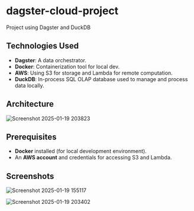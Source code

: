 # dagster-cloud-project
Project using Dagster and DuckDB

## Technologies Used
- **Dagster**: A data orchestrator.
- **Docker**: Containerization tool for local dev.
- **AWS**: Using S3 for storage and Lambda for remote computation.
- **DuckDB**: In-process SQL OLAP database used to manage and process data locally.

## Architecture
![Screenshot 2025-01-19 203823](https://github.com/user-attachments/assets/d09e82d8-a241-4017-a67e-5248b4cd2efe)

## Prerequisites
- **Docker** installed (for local development environment).
- An **AWS account** and credentials for accessing S3 and Lambda.

## Screenshots
![Screenshot 2025-01-19 155117](https://github.com/user-attachments/assets/b40731c2-a7d7-4902-9762-af92cabcf6d3)

![Screenshot 2025-01-19 203402](https://github.com/user-attachments/assets/4eb2273c-d07a-403d-b117-74820204a7ad)
